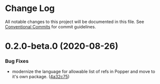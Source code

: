 # Change Log

All notable changes to this project will be documented in this file.
See [Conventional Commits](https://conventionalcommits.org) for commit guidelines.

# 0.2.0-beta.0 (2020-08-26)


### Bug Fixes

* modernize the language for allowable list of refs in Popper and move to it's own package. ([4a32c75](https://github.com/mark-tate/use-date-input/commit/4a32c75691fa96cf9b57c5e4e21f4683d54d4688))
